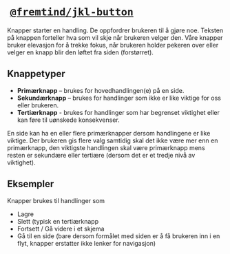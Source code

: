 #  [`@fremtind/jkl-button`](https://fremtind.github.io/jokul/components/button/)

Knapper starter en handling. De oppfordrer brukeren til å gjøre noe. Teksten på knappen forteller hva som vil skje når brukeren velger den. Våre knapper bruker elevasjon for å trekke fokus, når brukeren holder pekeren over eller velger en knapp blir den løftet fra siden (forstørret).

## Knappetyper

-   **Primærknapp** – brukes for hovedhandlingen(e) på en side.
-   **Sekundærknapp** – brukes for handlinger som ikke er like viktige for oss eller brukeren.
-   **Tertiærknapp** - brukes for handlinger som har begrenset viktighet eller kan føre til uønskede konsekvenser.

En side kan ha en eller flere primærknapper dersom handlingene er like viktige. Der brukeren gis flere valg samtidig skal det ikke være mer enn en primærknapp, den viktigste handlingen skal være primærknapp mens resten er sekundære eller tertiære (dersom det er et tredje nivå av viktighet).

## Eksempler

Knapper brukes til handlinger som

-   Lagre
-   Slett (typisk en tertiærknapp
-   Fortsett / Gå videre i et skjema
-   Gå til en side (bare dersom formålet med siden er å få brukeren inn i en flyt, knapper erstatter ikke lenker for navigasjon)
